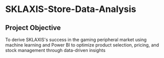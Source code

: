 # SKLAXIS-Store-Data-Analysis
## Project Objective
To derive SKLAXIS's success in the gaming peripheral market using machine learning and Power BI to optimize product selection, pricing, and stock management through data-driven insights
